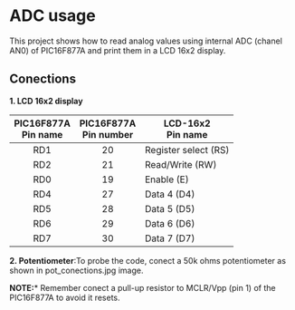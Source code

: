 ADC usage
=============
This project shows how to read analog values using internal ADC (chanel AN0) of PIC16F877A and print them in a LCD 16x2 display.

Conections
-----------------

**1. LCD 16x2 display**

| PIC16F877A<br>Pin name | PIC16F877A<br>Pin number | LCD-16x2<br>Pin name |
|:----------------------:|:------------------------:|----------------------|
|           RD1          |            20            | Register select (RS) |
|           RD2          |            21            | Read/Write (RW)      |
|           RD0          |            19            | Enable (E)           |
|           RD4          |            27            | Data 4 (D4)          |
|           RD5          |            28            | Data 5 (D5)          |
|           RD6          |            29            | Data 6 (D6)          |
|           RD7          |            30            | Data 7 (D7)          |

**2. Potentiometer**:To probe the code, conect a 50k ohms potentiometer as shown in pot_conections.jpg image.

**NOTE:*** Remember conect a pull-up resistor to MCLR/Vpp (pin 1) of the PIC16F877A to avoid it resets.
